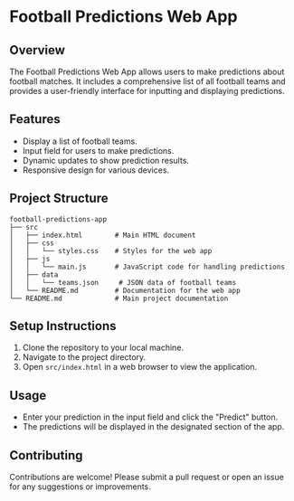 # Football Predictions Web App

## Overview
The Football Predictions Web App allows users to make predictions about football matches. It includes a comprehensive list of all football teams and provides a user-friendly interface for inputting and displaying predictions.

## Features
- Display a list of football teams.
- Input field for users to make predictions.
- Dynamic updates to show prediction results.
- Responsive design for various devices.

## Project Structure
```
football-predictions-app
├── src
│   ├── index.html        # Main HTML document
│   ├── css
│   │   └── styles.css    # Styles for the web app
│   ├── js
│   │   └── main.js       # JavaScript code for handling predictions
│   ├── data
│   │   └── teams.json     # JSON data of football teams
│   └── README.md         # Documentation for the web app
└── README.md             # Main project documentation
```

## Setup Instructions
1. Clone the repository to your local machine.
2. Navigate to the project directory.
3. Open `src/index.html` in a web browser to view the application.

## Usage
- Enter your prediction in the input field and click the "Predict" button.
- The predictions will be displayed in the designated section of the app.

## Contributing
Contributions are welcome! Please submit a pull request or open an issue for any suggestions or improvements.